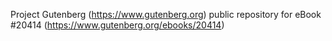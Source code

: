 Project Gutenberg (https://www.gutenberg.org) public repository for eBook #20414 (https://www.gutenberg.org/ebooks/20414)

